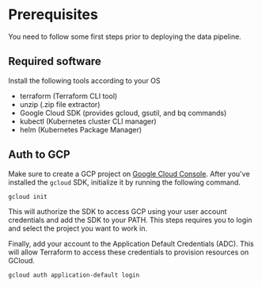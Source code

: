 # Prerequisites

You need to follow some first steps prior to deploying the data pipeline.

## Required software

Install the following tools according to your OS

- terraform (Terraform CLI tool)
- unzip (.zip file extractor)
- Google Cloud SDK (provides gcloud, gsutil, and bq commands)
- kubectl (Kubernetes cluster CLI manager)
- helm (Kubernetes Package Manager)

## Auth to GCP
Make sure to create a GCP project on [Google Cloud Console](https://console.cloud.google.com/).
After you've installed the `gcloud` SDK, initialize it by running the following command.

```bash
gcloud init
```

This will authorize the SDK to access GCP using your user account credentials and add the SDK to your PATH. This steps requires you to login and select the project you want to work in. 

Finally, add your account to the Application Default Credentials (ADC). This will allow Terraform to access these credentials to provision resources on GCloud.

```bash
gcloud auth application-default login
```
